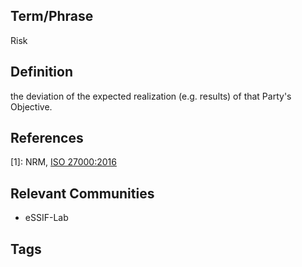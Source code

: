 ## Term/Phrase
Risk

## Definition
the deviation of the expected realization (e.g. results) of that Party's Objective.

## References

[1]: NRM, [ISO 27000:2016](https://www.iso.org/obp/ui#iso:std:iso-iec:27000:ed-4:v1:en)
## Relevant Communities
- eSSIF-Lab

## Tags

